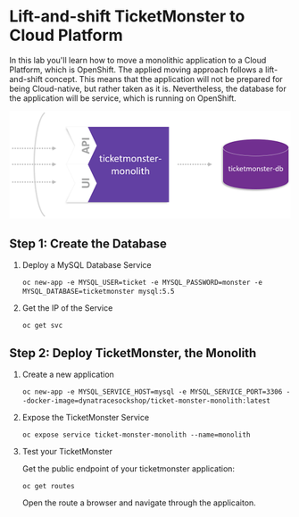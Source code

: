 # Lift-and-shift TicketMonster to Cloud Platform

In this lab you'll learn how to move a monolithic application to a Cloud Platform, which is OpenShift. The applied moving approach follows a lift-and-shift concept. This means that the application will not be prepared for being Cloud-native, but rather taken as it is. Nevertheless, the database for the application will be service, which is running on OpenShift. 

![tm](../assets/lift_and_shift.png)

## Step 1: Create the Database

1. Deploy a MySQL Database Service
   ```
   oc new-app -e MYSQL_USER=ticket -e MYSQL_PASSWORD=monster -e MYSQL_DATABASE=ticketmonster mysql:5.5
   ```

1. Get the IP of the Service
   ```
   oc get svc
   ```

## Step 2: Deploy TicketMonster, the Monolith

1. Create a new application
   ```
   oc new-app -e MYSQL_SERVICE_HOST=mysql -e MYSQL_SERVICE_PORT=3306 --docker-image=dynatracesockshop/ticket-monster-monolith:latest
   ```

1. Expose the TicketMonster Service
   ```
   oc expose service ticket-monster-monolith --name=monolith 
   ```

1. Test your TicketMonster

   Get the public endpoint of your ticketmonster application:
   ```
   oc get routes
   ```
   Open the route a browser and navigate through the applicaiton.
